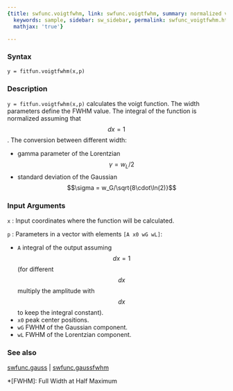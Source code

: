 ```yaml
---
{title: swfunc.voigtfwhm, link: swfunc.voigtfwhm, summary: normalized voigt function,
  keywords: sample, sidebar: sw_sidebar, permalink: swfunc_voigtfwhm.html, folder: swfunc,
  mathjax: 'true'}

---
```

 
### Syntax
 
`y = fitfun.voigtfwhm(x,p)`
 
### Description
 
`y = fitfun.voigtfwhm(x,p)` calculates the voigt function. The width
parameters define the FWHM value. The
integral of the function is normalized assuming that $$dx = 1$$. The
conversion between different width:
 
* gamma parameter of the Lorentzian $$\gamma = w_L/2$$
* standard deviation of the Gaussian $$\sigma = w_G/\sqrt{8\cdot\ln(2)}$$
 
### Input Arguments
 
`x`
: Input coordinates where the function will be calculated.
 
`p`
: Parameters in a vector with elements `[A x0 wG wL]`:
 
  * `A` integral of the output assuming $$dx=1$$ (for different $$dx$$
     multiply the amplitude with $$dx$$ to keep the integral constant).
  * `x0` peak center positions.
  * `wG` FWHM of the Gaussian component.
  * `wL` FWHM of the Lorentzian component.
 
 
### See also
 
[swfunc.gauss](swfunc_gauss.html) \| [swfunc.gaussfwhm](swfunc_gaussfwhm.html)
 
*[FWHM]: Full Width at Half Maximum
 

